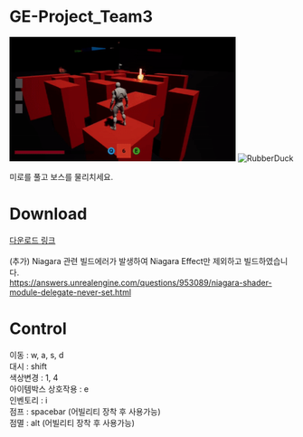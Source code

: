 # GE-Project_Team3

<img src="Image/1.gif" width="400px" height="220px" title="px(픽셀) 크기 설정" alt="RubberDuck"></img>
<img src="Image/2.gif" width="400px" height="220px" title="px(픽셀) 크기 설정" alt="RubberDuck"></img>

미로를 풀고 보스를 물리치세요.

# Download
[다운로드 링크](https://drive.google.com/file/d/1IId4Ihhj1zkCqFeQtAvk97L9VCSRXlDs/view) <br>
<br>
(추가) Niagara 관련 빌드에러가 발생하여 Niagara Effect만 제외하고 빌드하였습니다. <br>
https://answers.unrealengine.com/questions/953089/niagara-shader-module-delegate-never-set.html

# Control
이동 : w, a, s, d <br>
대시 : shift <br>
색상변경 : 1, 4 <br>
아이템박스 상호작용 : e <br>
인벤토리 : i <br>
점프 : spacebar (어빌리티 장착 후 사용가능) <br>
점멸 : alt (어빌리티 장착 후 사용가능) <br>
